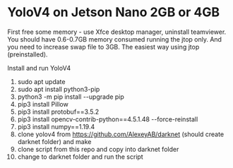 # YoloV4 on Jetson Nano 2GB or 4GB

First free some memory - use Xfce desktop manager, uninstall teamviewer. You should have 0.6-0.7GB memory consumed running the jtop only.
And you need to increase swap file to 3GB. The easiest way using jtop (preinstalled).

Install and run YoloV4

1. sudo apt update
2. sudo apt install python3-pip
3. python3 -m pip install --upgrade pip
4. pip3 install Pillow
5. pip3 install protobuf==3.5.2
6. pip3 install opencv-contrib-python==4.5.1.48 --force-reinstall
7. pip3 install numpy==1.19.4
8. clone yolov4 from https://github.com/AlexeyAB/darknet (should create darknet folder) and make
9. clone script from this repo and copy into darknet folder
10. change to darknet folder and run the script
